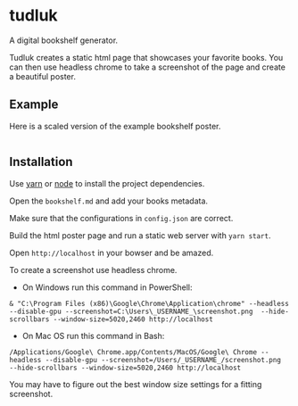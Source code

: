 # tudluk

A digital bookshelf generator.

Tudluk creates a static html page that showcases your favorite books. You can then use headless chrome to take a screenshot of the page and create a beautiful poster.

## Example

Here is a scaled version of the example bookshelf poster.

![]()

## Installation

Use [yarn](https://yarnpkg.com/lang/en/) or [node](https://nodejs.org/en/) to install the project dependencies.

Open the `bookshelf.md` and add your books metadata.

Make sure that the configurations in `config.json` are correct.

Build the html poster page and run a static web server with `yarn start`.

Open `http://localhost` in your bowser and be amazed.

To create a screenshot use headless chrome.

* On Windows run this command in PowerShell:

`& "C:\Program Files (x86)\Google\Chrome\Application\chrome" --headless --disable-gpu --screenshot=C:\Users\_USERNAME_\screenshot.png  --hide-scrollbars --window-size=5020,2460 http://localhost`

* On Mac OS run this command in Bash:

`/Applications/Google\ Chrome.app/Contents/MacOS/Google\ Chrome --headless --disable-gpu --screenshot=/Users/_USERNAME_/screenshot.png  --hide-scrollbars --window-size=5020,2460 http://localhost`

You may have to figure out the best window size settings for a fitting screenshot.
